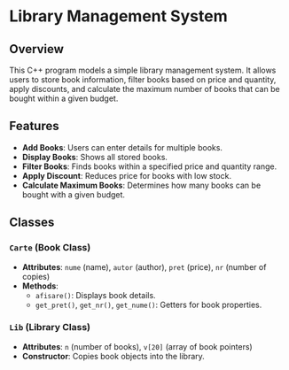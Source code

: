# Library Management System

## Overview
This C++ program models a simple library management system. It allows users to store book information, filter books based on price and quantity, apply discounts, and calculate the maximum number of books that can be bought within a given budget.

## Features
- **Add Books**: Users can enter details for multiple books.
- **Display Books**: Shows all stored books.
- **Filter Books**: Finds books within a specified price and quantity range.
- **Apply Discount**: Reduces price for books with low stock.
- **Calculate Maximum Books**: Determines how many books can be bought with a given budget.

## Classes
### `Carte` (Book Class)
- **Attributes**: `nume` (name), `autor` (author), `pret` (price), `nr` (number of copies)
- **Methods**:
  - `afisare()`: Displays book details.
  - `get_pret()`, `get_nr()`, `get_nume()`: Getters for book properties.

### `Lib` (Library Class)
- **Attributes**: `n` (number of books), `v[20]` (array of book pointers)
- **Constructor**: Copies book objects into the library.
